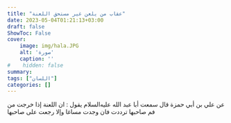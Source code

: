 ```yaml
---
title: "عقاب من يلعن غير مستحق اللعنة"
date: 2023-05-04T01:21:13+03:00
draft: false
ShowToc: False
cover:
    image: img/hala.JPG
    alt: 'صورة'
    caption: ''
#    hidden: false
summary: 
tags: ["اللسان"]
categories: []
---
```

عن علي بن أبي حمزة قال سمعت أبا عبد الله عليه‌السلام يقول : ان اللعنة إذا
خرجت من فم صاحبها ترددت فان وجدت مساغا وإلا رجعت على صاحبها
